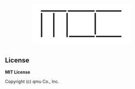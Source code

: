 <p align="center"><img width="330px" src="/_docs/img/mcc.png" alt="mcc"/></p>

#


## License 

**MIT License**

Copyright (c) qmu Co., Inc.
